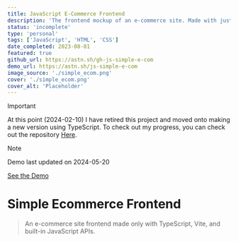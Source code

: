```yaml
---
title: JavaScript E-Commerce Frontend
description: 'The frontend mockup of an e-commerce site. Made with just JavaScript and CSS/HTML.'
status: 'incomplete'
type: 'personal'
tags: ['JavaScript', 'HTML', 'CSS']
date_completed: 2023-08-01
featured: true
github_url: https://astn.sh/gh-js-simple-e-com
demo_url: https://astn.sh/js-simple-e-com
image_source: './simple_ecom.png'
cover: './simple_ecom.png'
cover_alt: 'Placeholder'
---
```


> [!IMPORTANT]
> At this point (2024-02-10) I have retired this project and moved onto making a new version using TypeScript. To check out my progress, you can check out the repository <a href="https://github.com/austinh-io/TypeScript-E-commerce-Frontend" target="_blank">Here</a>.

> [!NOTE]
> Demo last updated on 2024-05-20
>
> <a href="https://astn.sh/js-simple-e-com" target="_blank">See the Demo</a>

# Simple Ecommerce Frontend

> An e-commerce site frontend made only with TypeScript, Vite, and built-in JavaScript APIs.
